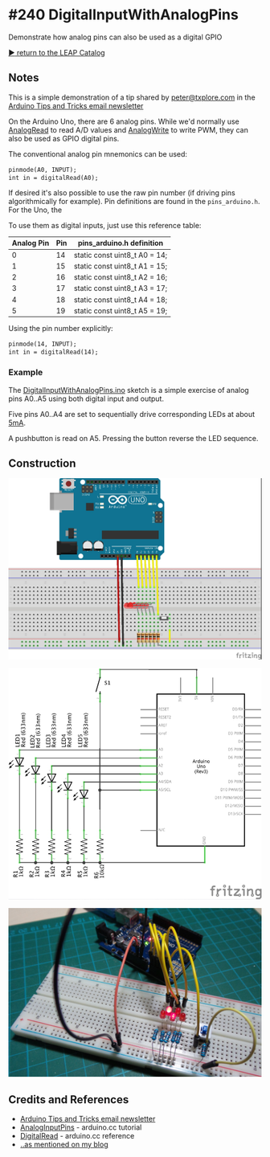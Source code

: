 # #240 DigitalInputWithAnalogPins

Demonstrate how analog pins can also be used as a digital GPIO


[:arrow_forward: return to the LEAP Catalog](http://leap.tardate.com)

## Notes

This is a simple demonstration of a tip shared by peter@txplore.com
in the [Arduino Tips and Tricks email newsletter](https://www.getdrip.com/forms/6137337/submissions/new)

On the Arduino Uno, there are 6 analog pins. While we'd normally use
[AnalogRead](https://www.arduino.cc/en/Reference/AnalogRead) to read A/D values and
[AnalogWrite](https://www.arduino.cc/en/Reference/AnalogWrite) to write PWM,
they can also be used as GPIO digital pins.

The conventional analog pin mnemonics can be used:

```
pinmode(A0, INPUT);
int in = digitalRead(A0);
```

If desired it's also possible to use the raw pin number (if driving pins algorithmically for example).
Pin definitions are found in the `pins_arduino.h`. For the Uno, the

To use them as digital inputs, just use this reference table:

| Analog Pin | Pin         | pins_arduino.h definition     |
|------------|-------------|-------------------------------|
| 0          | 14          | static const uint8_t A0 = 14; |
| 1          | 15          | static const uint8_t A1 = 15; |
| 2          | 16          | static const uint8_t A2 = 16; |
| 3          | 17          | static const uint8_t A3 = 17; |
| 4          | 18          | static const uint8_t A4 = 18; |
| 5          | 19          | static const uint8_t A5 = 19; |

Using the pin number explicitly:
```
pinmode(14, INPUT);
int in = digitalRead(14);
```


### Example

The [DigitalInputWithAnalogPins.ino](./DigitalInputWithAnalogPins.ino) sketch is a simple exercise of analog pins A0..A5
using both digital input and output.

Five pins A0..A4 are set to sequentially drive corresponding LEDs at about [5mA](http://www.wolframalpha.com/input/?i=5V%2F1k%CE%A9).

A pushbutton is read on A5. Pressing the button reverse the LED sequence.


## Construction

![Breadboard](./assets/DigitalInputWithAnalogPins_bb.jpg?raw=true)

![The Schematic](./assets/DigitalInputWithAnalogPins_schematic.jpg?raw=true)

![The Build](./assets/DigitalInputWithAnalogPins_build.jpg?raw=true)

## Credits and References
* [Arduino Tips and Tricks email newsletter](https://www.getdrip.com/forms/6137337/submissions/new)
* [AnalogInputPins](https://www.arduino.cc/en/Tutorial/AnalogInputPins) - arduino.cc tutorial
* [DigitalRead](https://www.arduino.cc/en/Reference/DigitalRead) - arduino.cc reference
* [..as mentioned on my blog](https://blog.tardate.com/2017/01/leap240-digital-input-with-analog-pins.html)
